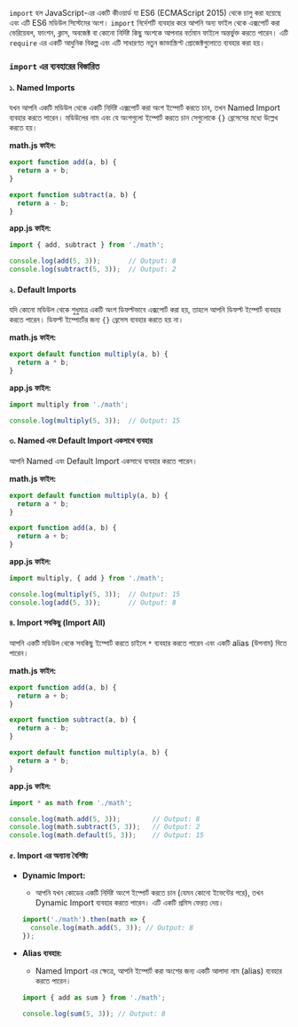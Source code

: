 `import` হল JavaScript-এর একটি কীওয়ার্ড যা ES6 (ECMAScript 2015) থেকে চালু করা হয়েছে এবং এটি ES6 মডিউল সিস্টেমের অংশ। `import` নির্দেশটি ব্যবহার করে আপনি অন্য ফাইল থেকে এক্সপোর্ট করা ভেরিয়েবল, ফাংশন, ক্লাস, অবজেক্ট বা কোনো নির্দিষ্ট কিছু অংশকে আপনার বর্তমান ফাইলে অন্তর্ভুক্ত করতে পারেন। এটি `require` এর একটি আধুনিক বিকল্প এবং এটি সাধারণত নতুন জাভাস্ক্রিপ্ট প্রোজেক্টগুলোতে ব্যবহার করা হয়।

### `import` এর ব্যবহারের বিস্তারিত

#### ১. Named Imports

যখন আপনি একটি মডিউল থেকে একটি নির্দিষ্ট এক্সপোর্ট করা অংশ ইম্পোর্ট করতে চান, তখন Named Import ব্যবহার করতে পারেন। মডিউলের নাম এবং যে অংশগুলো ইম্পোর্ট করতে চান সেগুলোকে `{}` ব্রেসেসের মধ্যে উল্লেখ করতে হয়।

**math.js ফাইল:**

```javascript
export function add(a, b) {
  return a + b;
}

export function subtract(a, b) {
  return a - b;
}
```

**app.js ফাইল:**

```javascript
import { add, subtract } from './math';

console.log(add(5, 3));       // Output: 8
console.log(subtract(5, 3));  // Output: 2
```

#### ২. Default Imports

যদি কোনো মডিউল থেকে শুধুমাত্র একটি অংশ ডিফল্টভাবে এক্সপোর্ট করা হয়, তাহলে আপনি ডিফল্ট ইম্পোর্ট ব্যবহার করতে পারেন। ডিফল্ট ইম্পোর্টের জন্য `{}` ব্রেসেস ব্যবহার করতে হয় না।

**math.js ফাইল:**

```javascript
export default function multiply(a, b) {
  return a * b;
}
```

**app.js ফাইল:**

```javascript
import multiply from './math';

console.log(multiply(5, 3));  // Output: 15
```

#### ৩. Named এবং Default Import একসাথে ব্যবহার

আপনি Named এবং Default Import একসাথে ব্যবহার করতে পারেন।

**math.js ফাইল:**

```javascript
export default function multiply(a, b) {
  return a * b;
}

export function add(a, b) {
  return a + b;
}
```

**app.js ফাইল:**

```javascript
import multiply, { add } from './math';

console.log(multiply(5, 3));  // Output: 15
console.log(add(5, 3));       // Output: 8
```

#### ৪. Import সবকিছু (Import All)

আপনি একটি মডিউল থেকে সবকিছু ইম্পোর্ট করতে চাইলে `*` ব্যবহার করতে পারেন এবং একটি alias (উপনাম) দিতে পারেন।

**math.js ফাইল:**

```javascript
export function add(a, b) {
  return a + b;
}

export function subtract(a, b) {
  return a - b;
}

export default function multiply(a, b) {
  return a * b;
}
```

**app.js ফাইল:**

```javascript
import * as math from './math';

console.log(math.add(5, 3));        // Output: 8
console.log(math.subtract(5, 3));   // Output: 2
console.log(math.default(5, 3));    // Output: 15
```

#### ৫. Import এর অন্যান্য বৈশিষ্ট্য

- **Dynamic Import:**
  - আপনি যখন কোডের একটি নির্দিষ্ট অংশে ইম্পোর্ট করতে চান (যেমন কোনো ইভেন্টের পরে), তখন Dynamic Import ব্যবহার করতে পারেন। এটি একটি প্রমিস ফেরত দেয়।

  ```javascript
  import('./math').then(math => {
    console.log(math.add(5, 3)); // Output: 8
  });
  ```

- **Alias ব্যবহার:**
  - Named Import এর ক্ষেত্রে, আপনি ইম্পোর্ট করা অংশের জন্য একটি আলাদা নাম (alias) ব্যবহার করতে পারেন।

  ```javascript
  import { add as sum } from './math';

  console.log(sum(5, 3)); // Output: 8
  ```
